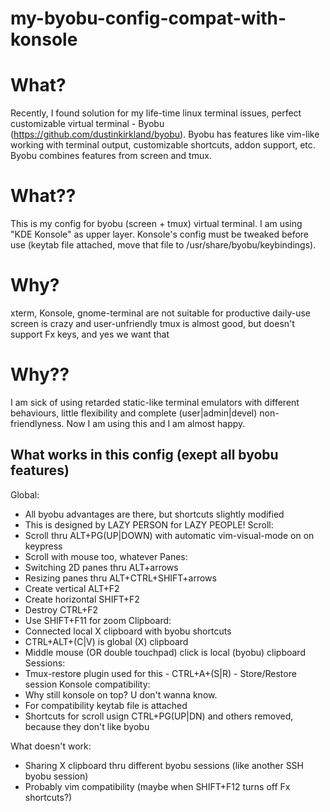 # my-byobu-config-compat-with-konsole

# What?
Recently, I found solution for my life-time linux terminal issues, perfect customizable virtual terminal - 
Byobu (https://github.com/dustinkirkland/byobu). Byobu has features like vim-like working with terminal 
output, customizable shortcuts, addon support, etc. Byobu combines features from screen and tmux.

# What??
This is my config for byobu (screen + tmux) virtual terminal. I am using "KDE Konsole" as upper layer. 
Konsole's config must be tweaked before use (keytab file attached, move that file to 
/usr/share/byobu/keybindings).

# Why?
xterm, Konsole, gnome-terminal are not suitable for productive daily-use
screen is crazy and user-unfriendly
tmux is almost good, but doesn't support Fx keys, and yes we want that

# Why??
I am sick of using retarded static-like terminal emulators with different behaviours, little 
flexibility and complete (user|admin|devel) non-friendlyness. Now I am using this and I am almost happy.

What works in this config (exept all byobu features)
----
Global:
- All byobu advantages are there, but shortcuts slightly modified
- This is designed by LAZY PERSON for LAZY PEOPLE!
Scroll:
- Scroll thru ALT+PG(UP|DOWN) with automatic vim-visual-mode on on keypress
- Scroll with mouse too, whatever
Panes:
- Switching 2D panes thru ALT+arrows
- Resizing panes thru ALT+CTRL+SHIFT+arrows
- Create vertical ALT+F2
- Create horizontal SHIFT+F2
- Destroy CTRL+F2
- Use SHIFT+F11 for zoom
Clipboard:
- Connected local X clipboard with byobu shortcuts
- CTRL+ALT+(C|V) is global (X) clipboard
- Middle mouse (OR double touchpad) click is local (byobu) clipboard
Sessions:
- Tmux-restore plugin used for this - CTRL+A+(S|R) - Store/Restore session
Konsole compatibility:
- Why still konsole on top? U don't wanna know.
- For compatibility keytab file is attached
- Shortcuts for scroll usign CTRL+PG(UP|DN) and others removed, because they don't like byobu

What doesn't work:
- Sharing X clipboard thru different byobu sessions (like another SSH byobu session)
- Probably vim compatibility (maybe when SHIFT+F12 turns off Fx shortcuts?)
